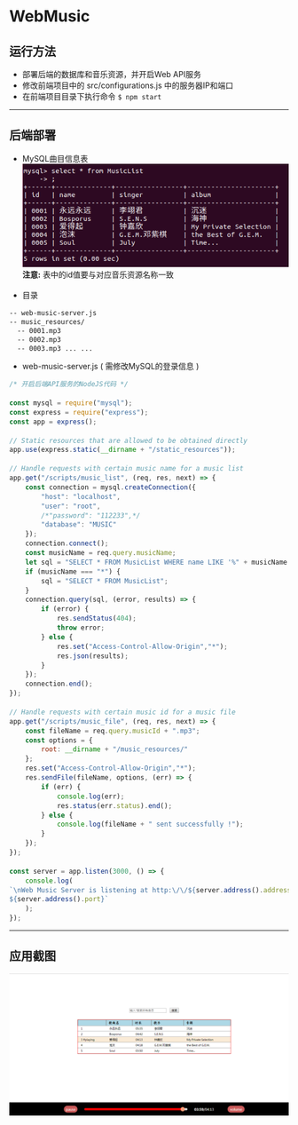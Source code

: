 # WebMusic
## 运行方法
* 部署后端的数据库和音乐资源，并开启Web API服务
* 修改前端项目中的 src/configurations.js 中的服务器IP和端口
* 在前端项目目录下执行命令 `$ npm start`
***
## 后端部署
* MySQL曲目信息表<br>
![](./README-images/mysql.png)<br>
**注意:** 表中的id值要与对应音乐资源名称一致<br><br>
* 目录
```
-- web-music-server.js
-- music_resources/
  -- 0001.mp3
  -- 0002.mp3
  -- 0003.mp3 ... ...
```
* web-music-server.js ( 需修改MySQL的登录信息 )
```js
/* 开启后端API服务的NodeJS代码 */

const mysql = require("mysql");
const express = require("express");
const app = express();

// Static resources that are allowed to be obtained directly
app.use(express.static(__dirname + "/static_resources"));

// Handle requests with certain music name for a music list
app.get("/scripts/music_list", (req, res, next) => {
	const connection = mysql.createConnection({
		"host": "localhost",
		"user": "root",
		/*"password": "112233",*/
		"database": "MUSIC"
	});
	connection.connect();
	const musicName = req.query.musicName;
	let sql = "SELECT * FROM MusicList WHERE name LIKE '%" + musicName + "%'";
	if (musicName === "*") {
		sql = "SELECT * FROM MusicList";
	}
	connection.query(sql, (error, results) => {
		if (error) {
			res.sendStatus(404);
			throw error;
		} else {
			res.set("Access-Control-Allow-Origin","*");
			res.json(results);
		}
	});
	connection.end();
});

// Handle requests with certain music id for a music file
app.get("/scripts/music_file", (req, res, next) => {
	const fileName = req.query.musicId + ".mp3";
	const options = {
		root: __dirname + "/music_resources/"
	};
	res.set("Access-Control-Allow-Origin","*");
	res.sendFile(fileName, options, (err) => {
		if (err) {
			console.log(err);
			res.status(err.status).end();
		} else {
			console.log(fileName + " sent successfully !");
		}
	});
});

const server = app.listen(3000, () => {
	console.log(
`\nWeb Music Server is listening at http:\/\/${server.address().address}:\
${server.address().port}`
	);
});
```

***
## 应用截图
![](./README-images/example.png)
